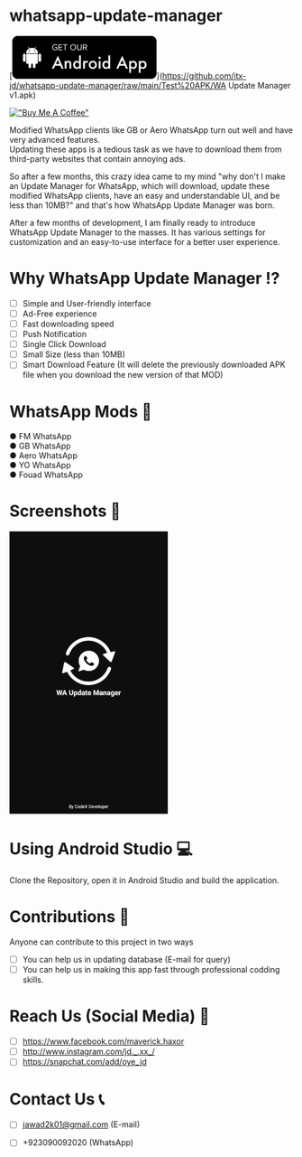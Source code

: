 # whatsapp-update-manager

[![Github All Releases](images/download.png)](https://github.com/itx-jd/whatsapp-update-manager/raw/main/Test%20APK/WA Update Manager v1.apk)

[!["Buy Me A Coffee"](https://www.buymeacoffee.com/assets/img/custom_images/orange_img.png)](https://www.buymeacoffee.com/jadi)

Modified WhatsApp clients like GB or Aero WhatsApp turn out well and have very advanced features.<br>
Updating these apps is a tedious task as we have to download them from third-party websites that contain annoying ads.

So after a few months, this crazy idea came to my mind "why don't I make an Update Manager for WhatsApp, which will download, update these modified WhatsApp clients, have an easy and understandable UI, and be less than 10MB?" and that's how WhatsApp Update Manager was born.

After a few months of development, I am finally ready to introduce WhatsApp Update Manager to the masses. It has various settings for customization and an easy-to-use interface for a better user experience.

# Why WhatsApp Update Manager ⁉️
- [ ] Simple and User-friendly interface
- [ ] Ad-Free experience
- [ ] Fast downloading speed
- [ ] Push Notification
- [ ] Single Click Download
- [ ] Small Size (less than 10MB)
- [ ] Smart Download Feature (It will delete the previously downloaded APK file when you download the new version of that MOD)

# WhatsApp Mods 📜
●   FM WhatsApp <br>
●   GB WhatsApp <br>
●   Aero WhatsApp <br>
●   YO WhatsApp <br>
●   Fouad WhatsApp <br>

# Screenshots 📸

![](images/screenshots.gif)

# Using Android Studio 💻
Clone the Repository, open it in Android Studio and build the application.

# Contributions 🤝
  Anyone can contribute to this project in two ways
  
- [ ] You can help us in updating database (E-mail for query)
- [ ] You can help us in making this app fast through professional codding skills.

# Reach Us (Social Media) 🚀
  
- [ ] https://www.facebook.com/maverick.haxor
- [ ] http://www.instagram.com/jd._.xx_/
- [ ] https://snapchat.com/add/oye_jd

# Contact Us 📞
  
- [ ] jawad2k01@gmail.com (E-mail)
- [ ] +923090092020 (WhatsApp)


